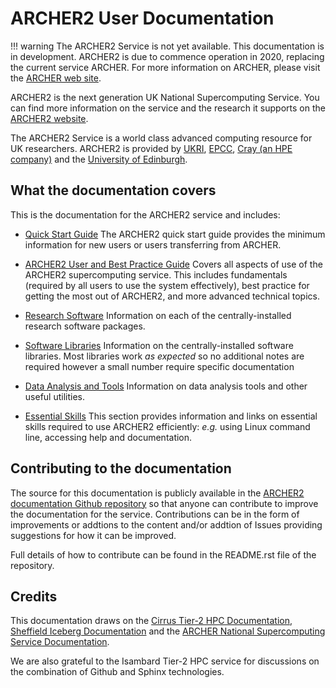 # ARCHER2 User Documentation

!!! warning
    The ARCHER2 Service is not yet available. This documentation is in
    development. ARCHER2 is due to commence operation in 2020, replacing the
    current service ARCHER. For more information on ARCHER, please visit the
    [ARCHER web site](http://www.archer.ac.uk).


ARCHER2 is the next generation UK National Supercomputing Service. You
can find more information on the service and the research it supports on
the [ARCHER2 website](https://www.archer2.ac.uk).

The ARCHER2 Service is a world class advanced computing resource for UK
researchers. ARCHER2 is provided by [UKRI](https://www.ukri.org/),
[EPCC](https://www.epcc.ed.ac.uk/), [Cray (an HPE
company)](https://www.cray.com/) and the [University of
Edinburgh](https://www.ed.ac.uk/).

## What the documentation covers

This is the documentation for the ARCHER2 service and includes:

  - [Quick Start Guide](quick-start/)
    The ARCHER2 quick start guide provides the minimum information for
    new users or users transferring from ARCHER.

  - [ARCHER2 User and Best Practice Guide](user-guide/)
    Covers all aspects of use of the ARCHER2 supercomputing service.
    This includes fundamentals (required by all users to use the system
    effectively), best practice for getting the most out of ARCHER2, and
    more advanced technical topics.

  - [Research Software](research-software/)
    Information on each of the centrally-installed research software
    packages.

  - [Software Libraries](software-libraries/)
    Information on the centrally-installed software libraries. Most
    libraries work *as expected* so no additional notes are required
    however a small number require specific documentation

  - [Data Analysis and Tools](data-tools/)
    Information on data analysis tools and other useful utilities.

  - [Essential Skills](essentials/)
    This section provides information and links on essential skills
    required to use ARCHER2 efficiently: *e.g.* using Linux command
    line, accessing help and documentation.

## Contributing to the documentation

The source for this documentation is publicly available in the [ARCHER2
documentation Github
repository](https://github.com/ARCHER2-HPC/archer2-docs) so that anyone
can contribute to improve the documentation for the service.
Contributions can be in the form of improvements or addtions to the
content and/or addtion of Issues providing suggestions for how it can be
improved.

Full details of how to contribute can be found in the README.rst file of
the repository.

## Credits

This documentation draws on the [Cirrus Tier-2 HPC
Documentation](https://cirrus.readthedocs.io), [Sheffield Iceberg
Documentation](https://docs.hpc.shef.ac.uk/) and the [ARCHER National
Supercomputing Service
Documentation](http://www.archer.ac.uk/documentation/).

We are also grateful to the Isambard Tier-2 HPC service for discussions
on the combination of Github and Sphinx technologies.

